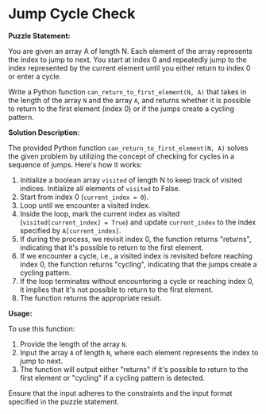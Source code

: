 # Jump Cycle Check

**Puzzle Statement:**

You are given an array A of length N. Each element of the array represents the index to jump to next. You start at index 0 and repeatedly jump to the index represented by the current element until you either return to index 0 or enter a cycle.

Write a Python function `can_return_to_first_element(N, A)` that takes in the length of the array `N` and the array `A`, and returns whether it is possible to return to the first element (index 0) or if the jumps create a cycling pattern.

**Solution Description:**

The provided Python function `can_return_to_first_element(N, A)` solves the given problem by utilizing the concept of checking for cycles in a sequence of jumps. Here's how it works:

1. Initialize a boolean array `visited` of length N to keep track of visited indices. Initialize all elements of `visited` to False.
2. Start from index 0 (`current_index = 0`).
3. Loop until we encounter a visited index.
4. Inside the loop, mark the current index as visited (`visited[current_index] = True`) and update `current_index` to the index specified by `A[current_index]`.
5. If during the process, we revisit index 0, the function returns "returns", indicating that it's possible to return to the first element.
6. If we encounter a cycle, i.e., a visited index is revisited before reaching index 0, the function returns "cycling", indicating that the jumps create a cycling pattern.
7. If the loop terminates without encountering a cycle or reaching index 0, it implies that it's not possible to return to the first element.
8. The function returns the appropriate result.

**Usage:**

To use this function:

1. Provide the length of the array `N`.
2. Input the array `A` of length `N`, where each element represents the index to jump to next.
3. The function will output either "returns" if it's possible to return to the first element or "cycling" if a cycling pattern is detected.

Ensure that the input adheres to the constraints and the input format specified in the puzzle statement.
